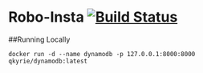 Robo-Insta [![Build Status](https://travis-ci.org/Cinderpup/RoboInsta.svg?branch=master)](https://travis-ci.org/Cinderpup/RoboInsta)
===

##Running Locally

```
docker run -d --name dynamodb -p 127.0.0.1:8000:8000 qkyrie/dynamodb:latest
```
